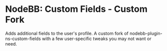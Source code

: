 # NodeBB: Custom Fields - Custom Fork

Adds additional fields to the user's profile. A custom fork of nodebb-plugin-ns-custom-fields with a few user-specific tweaks you may not want or need.
